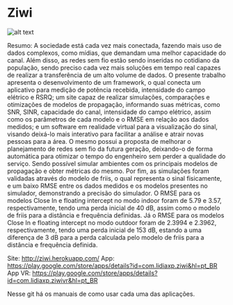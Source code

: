 # Ziwi

![alt text](https://play-lh.googleusercontent.com/clC03jLGgZVlMB4Xv-MB7S_ZsVF950RnsEIOHMczVPd2SDZuSq_wObP6YCLEEwd_cg=s180)

Resumo: A sociedade está cada vez mais conectada, fazendo mais uso de dados complexos, como mídias, que demandam uma melhor capacidade do canal. Além disso, as redes sem fio estão sendo inseridas no cotidiano da população, sendo preciso cada vez mais soluções em tempo real capazes de realizar a transferência de um alto volume de dados. O presente trabalho apresenta o desenvolvimento de um framework, o qual conecta um aplicativo para medição de potência recebida, intensidade do campo elétrico e RSRQ; um site capaz de realizar simulações, comparações e otimizações de modelos de propagação, informando suas métricas, como SNR, SINR, capacidade do canal, intensidade do campo elétrico, assim como os parâmetros de cada modelo e o RMSE em relação aos dados medidos; e um software em realidade virtual para a visualização do sinal, visando deixá-lo mais interativo para facilitar a análise e atrair novas pessoas para a área. O mesmo possui a proposta de melhorar o planejamento de redes sem fio da futura geração, deixando-o de forma automática para otimizar o tempo do engenheiro sem perder a qualidade do serviço. Sendo possível simular ambientes com os principais modelos de propagação e obter métricas do mesmo. Por fim, as simulações foram validadas através do modelo de friis, o qual representa o sinal fisicamente, e um baixo RMSE entre os dados medidos e os modelos presentes no simulador, demonstrando a precisão do simulador. O RMSE para os modelos Close In e floating intercept no modo indoor foram de 5.79 e 3.57, respectivamente, tendo uma  perda inicial de 40 dB, assim como o modelo de friis para a distância e frequência definidas. Já o RMSE para os modelos Close In e floating intercept no modo outdoor foram de 2.3994 e 2.3962, respectivamente, tendo uma perda inicial de 153 dB, estando a uma diferença de 3 dB para a perda calculada pelo modelo de friis para a distância e frequência definida. 

Site: http://ziwi.herokuapp.com/
App: https://play.google.com/store/apps/details?id=com.lidiaxp.ziwi&hl=pt_BR
App VR: https://play.google.com/store/apps/details?id=com.lidiaxp.ziwivr&hl=pt_BR

Nesse git há os manuais de como usar cada uma das aplicações.
